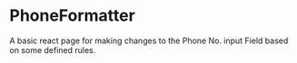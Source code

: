 # PhoneFormatter
A basic react page for making changes to the Phone No. input Field based on some defined rules. 

